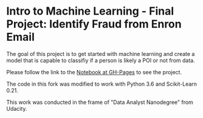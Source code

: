 # Intro to Machine Learning - Final Project: Identify Fraud from Enron Email
The goal of this project is to get started with machine learning and create a model that is capable to classifiy if a person is likely a POI or not from data.

Please follow the link to the [Notebook at GH-Pages](https://joewa.github.io/ud120-projects/final_project/final_project.html) to see the project.

The code in this fork was modified to work with Python 3.6 and Scikit-Learn 0.21.

This work was conducted in the frame of "Data Analyst Nanodegree" from Udacity.

